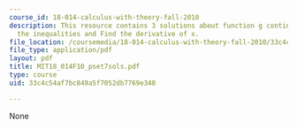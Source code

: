 ```yaml
---
course_id: 18-014-calculus-with-theory-fall-2010
description: This resource contains 3 solutions about function g continuous, deduce
  the inequalities and Find the derivative of x.
file_location: /coursemedia/18-014-calculus-with-theory-fall-2010/33c4c54af7bc849a5f7052db7769e348_MIT18_014F10_pset7sols.pdf
file_type: application/pdf
layout: pdf
title: MIT18_014F10_pset7sols.pdf
type: course
uid: 33c4c54af7bc849a5f7052db7769e348

---
```

None